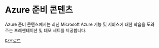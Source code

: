 <div>
<h1>Azure 준비 콘텐츠</h1>
<p>Azure 준비 콘텐츠에서는 최신 Microsoft Azure 기능 및 서비스에 대한 학습을 도와주는 프레젠테이션 및 데모 세트를 제공합니다.</p>
<p><a href="http://go.microsoft.com/fwlink/p/?LinkId=331133" class="solution-cta-link light-font arrowbtn green">다운로드</a></p>
</div>

<!---HONumber=62-->